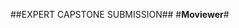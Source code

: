 ##EXPERT CAPSTONE SUBMISSION##
#**Moviewer**#

[![<wakBangkit>](https://circleci.com/gh/wakBangkit/TheMoviewerSubmission.svg?style=svg)](https://circleci.com/gh/wakBangkit/TheMoviewerSubmission)
